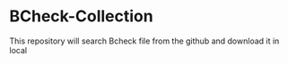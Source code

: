 # BCheck-Collection
This repository will search Bcheck file from the github and download it in local 
